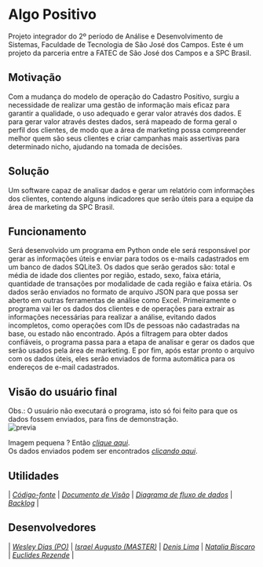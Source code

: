 # Algo Positivo
Projeto integrador do 2º período de Análise e Desenvolvimento de Sistemas, Faculdade de Tecnologia de São José dos Campos.
Este é um projeto da parceria entre a FATEC de São José dos Campos e a SPC Brasil.

## Motivação
Com a mudança do modelo de operação do Cadastro Positivo, surgiu a necessidade de
realizar uma gestão de informação mais eficaz para garantir a qualidade, o uso adequado e
gerar valor através dos dados. E para gerar valor através destes dados, será mapeado de
forma geral o perfil dos clientes, de modo que a área de marketing possa compreender
melhor quem são seus clientes e criar campanhas mais assertivas para determinado nicho,
ajudando na tomada de decisões.

## Solução 
Um software capaz de analisar dados e gerar um relatório com informações dos clientes,
contendo alguns indicadores que serão úteis para a equipe da área de marketing da SPC
Brasil.

## Funcionamento 
Será desenvolvido um programa em Python onde ele será responsável por gerar as
informações úteis e enviar para todos os e-mails cadastrados em um banco de dados
SQLite3.
Os dados que serão gerados são: total e média de idade dos clientes por região, estado,
sexo, faixa etária, quantidade de transações por modalidade de cada região e faixa etária. Os
dados serão enviados no formato de arquivo JSON para que possa ser aberto em outras
ferramentas de análise como Excel.
Primeiramente o programa vai ler os dados dos clientes e de operações para extrair as
informações necessárias para realizar a análise, evitando dados incompletos, como
operações com IDs de pessoas não cadastradas na base, ou estado não encontrado.
Após a filtragem para obter dados confiáveis, o programa passa para a etapa de analisar e
gerar os dados que serão usados pela área de marketing.
E por fim, após estar pronto o arquivo com os dados úteis, eles serão enviados de forma
automática para os endereços de e-mail cadastrados.

## Visão do usuário final 
Obs.: O usuário não executará o programa, isto só foi feito para que os dados fossem enviados, para fins de demonstração.  
![previa](https://github.com/IsraelAugusto0110/PI_ADS_2Sem/blob/master/Ignorar/Previa.gif)

Imagem pequena ? Então [*clique aqui*](https://github.com/IsraelAugusto0110/PI_ADS_2Sem/blob/master/Ignorar/Previa.gif).  
Os dados enviados podem ser encontrados [*clicando aqui*](https://github.com/IsraelAugusto0110/PI_ADS_2Sem/blob/master/C%C3%B3digos/Dados/Final/estados.json).

## Utilidades
| [*Código-fonte*](https://github.com/IsraelAugusto0110/PI_ADS_2Sem/blob/master/C%C3%B3digos/algopositivo.pyw)
| [*Documento de Visão*](https://github.com/IsraelAugusto0110/PI_ADS_2Sem/blob/master/Documenta%C3%A7%C3%A3o/Documento-de-Vis%C3%A3o.pdf)
| [*Diagrama de fluxo de dados*](https://github.com/IsraelAugusto0110/PI_ADS_2Sem/blob/master/Documenta%C3%A7%C3%A3o/Fluxo-de-Dados.pdf)
| [*Backlog*](https://github.com/IsraelAugusto0110/PI_ADS_2Sem/blob/master/Documenta%C3%A7%C3%A3o/Backlog.pdf) |

## Desenvolvedores
| [*Wesley Dias (PO)*](https://www.linkedin.com/in/wesley-dias-bba3a11b2/)
| [*Israel Augusto (MASTER)*](https://www.linkedin.com/in/israel-augusto-santos-4651b7197)
| [*Denis Lima*](https://github.com/Denis-Lima)
| [*Natalia Biscaro*](https://br.linkedin.com/in/nataliabiscaro)
| [*Euclides Rezende*](https://www.linkedin.com/in/euclides-rezende-0940458/) |
